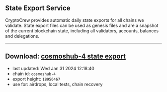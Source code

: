 ## State Export Service
CryptoCrew provides automatic daily state exports for all chains we validate. State export files can be used as genesis files and are a snapshot of the current blockchain state, including all validators, accounts, balances and delegations.

---
**Download: [cosmoshub-4 state export](https://dl.ccvalidators.com/SERVICE/cosmoshub/cosmoshub-4_export_18956467.json)**
---

- last updated: Wed Jan 31 2024 12:18:40
- chain id: `cosmoshub-4`
- export height: `18956467`
- use for: airdrops, local tests, chain recovery
